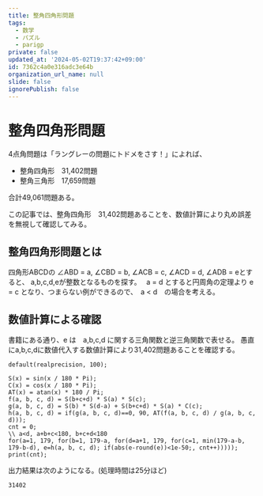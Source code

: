 ```yaml
---
title: 整角四角形問題
tags:
  - 数学
  - パズル
  - parigp
private: false
updated_at: '2024-05-02T19:37:42+09:00'
id: 7362c4a0e316adc3e64b
organization_url_name: null
slide: false
ignorePublish: false
---
```

# 整角四角形問題

4点角問題は「ラングレーの問題にトドメをさす！」によれば、

* 整角四角形　31,402問題
* 整角三角形　17,659問題

合計49,061問題ある。

この記事では、整角四角形　31,402問題あることを、数値計算により丸め誤差を無視して確認してみる。

## 整角四角形問題とは

四角形ABCDの ∠ABD = a, ∠CBD = b, ∠ACB = c, ∠ACD = d, ∠ADB = eとすると、 a,b,c,d,eが整数となるものを探す。　
a = d とすると円周角の定理より e = c となり、つまらない例ができるので、　a < d　の場合を考える。

## 数値計算による確認

書籍にある通り、e は　a,b,c,d に関する三角関数と逆三角関数で表せる。
愚直にa,b,c,dに数値代入する数値計算により31,402問題あることを確認する。

```pari
default(realprecision, 100);

S(x) = sin(x / 180 * Pi);
C(x) = cos(x / 180 * Pi);
AT(x) = atan(x) * 180 / Pi;
f(a, b, c, d) = S(b+c+d) * S(a) * S(c);
g(a, b, c, d) = S(b) * S(d-a) + S(b+c+d) * S(a) * C(c);
h(a, b, c, d) = if(g(a, b, c, d)==0, 90, AT(f(a, b, c, d) / g(a, b, c, d)));
cnt = 0;
\\ a<d, a+b+c<180, b+c+d<180
for(a=1, 179, for(b=1, 179-a, for(d=a+1, 179, for(c=1, min(179-a-b, 179-b-d), e=h(a, b, c, d); if(abs(e-round(e))<1e-50;, cnt++)))));
print(cnt);
```

出力結果は次のようになる。(処理時間は25分ほど)

```pari
31402
```
